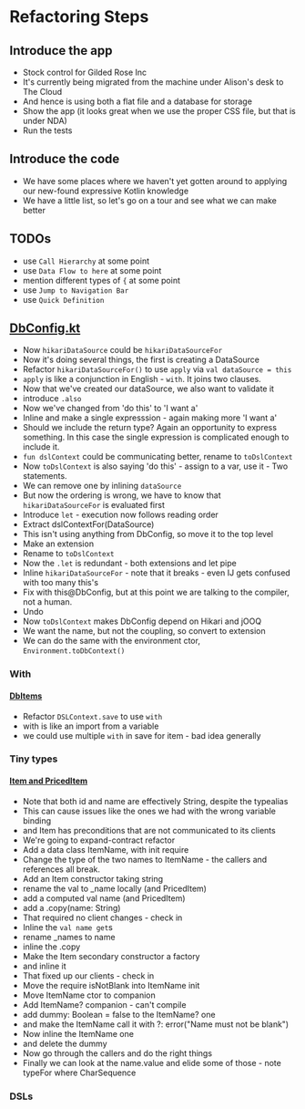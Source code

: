 # Refactoring Steps

## Introduce the app
- Stock control for Gilded Rose Inc
- It's currently being migrated from the machine under Alison's desk to The Cloud
- And hence is using both a flat file and a database for storage
- Show the app (it looks great when we use the proper CSS file, but that is under NDA)
- Run the tests

## Introduce the code
- We have some places where we haven't yet gotten around to applying our new-found expressive Kotlin knowledge
- We have a little list, so let's go on a tour and see what we can make better

## TODOs
- use `Call Hierarchy` at some point
- use `Data Flow to here` at some point
- mention different types of `{` at some point
- use `Jump to Navigation Bar`
- use `Quick Definition`

## [DbConfig.kt](src/main/java/com/gildedrose/config/DbConfig.kt)
- Now `hikariDataSource` could be `hikariDataSourceFor`
- Now it's doing several things, the first is creating a DataSource
- Refactor `hikariDataSourceFor()` to use `apply` via `val dataSource = this`
- `apply` is like a conjunction in English - `with`. It joins two clauses.
- Now that we've created our dataSource, we also want to validate it
- introduce `.also`
- Now we've changed from 'do this' to 'I want a'
- Inline and make a single expresssion - again making more 'I want a'
- Should we include the return type? Again an opportunity to express something. In this case the single expression is complicated enough to include it.
- `fun dslContext` could be communicating better, rename to `toDslContext`
- Now `toDslContext` is also saying 'do this' - assign to a var, use it - Two statements.
- We can remove one by inlining `dataSource`
- But now the ordering is wrong, we have to know that `hikariDataSourceFor` is evaluated first
- Introduce `let` - execution now follows reading order
- Extract dslContextFor(DataSource)
- This isn't using anything from DbConfig, so move it to the top level
- Make an extension
- Rename to `toDslContext`
- Now the `.let` is redundant - both extensions and let pipe
- Inline `hikariDataSourceFor` - note that it breaks - even IJ gets confused with too many this's
- Fix with this@DbConfig, but at this point we are talking to the compiler, not a human.
- Undo
- Now `toDslContext` makes DbConfig depend on Hikari and jOOQ
- We want the name, but not the coupling, so convert to extension
- We can do the same with the environment ctor, `Environment.toDbContext()`

### With
#### [DbItems](src/main/java/com/gildedrose/persistence/DbItems.kt)
- Refactor `DSLContext.save` to use `with`
- with is like an import from a variable
- we could use multiple `with` in save for item - bad idea generally


### Tiny types
#### [Item and PricedItem](src/main/java/com/gildedrose/domain/Item.kt)
- Note that both id and name are effectively String, despite the typealias
- This can cause issues like the ones we had with the wrong variable binding
- and Item has preconditions that are not communicated to its clients
- We're going to expand-contract refactor
- Add a data class ItemName, with init require
- Change the type of the two names to ItemName - the callers and references all break.
- Add an Item constructor taking string
- rename the val to _name locally (and PricedItem)
- add a computed val name (and PricedItem)
- add a .copy(name: String)
- That required no client changes - check in
- Inline the `val name get`s
- rename _names to name
- inline the .copy
- Make the Item secondary constructor a factory
- and inline it
- That fixed up our clients - check in
- Move the require isNotBlank into ItemName init
- Move ItemName ctor to companion
- Add ItemName? companion - can't compile
- add dummy: Boolean = false to the ItemName? one
- and make the ItemName call it with ?: error("Name must not be blank")
- Now inline the ItemName one
- and delete the dummy
- Now go through the callers and do the right things
- Finally we can look at the name.value and elide some of those - note typeFor where CharSequence

### DSLs
